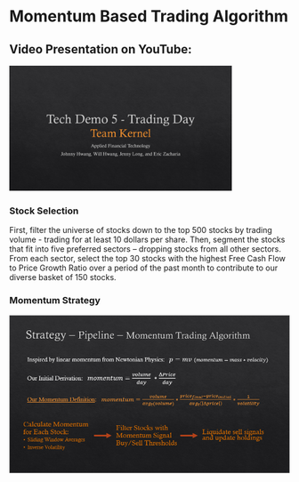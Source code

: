 # Momentum Based Trading Algorithm

## Video Presentation on YouTube:
<a href="https://www.youtube.com/watch?v=gRJ6eCLzdwE"> <img alt="Video Presentation" src="YouTubeThumbnail.png" width="400"> </a>

### Stock Selection
First, filter the universe of stocks down to the top 500 stocks by trading volume - trading for at least 10 dollars per share.
Then, segment the stocks that fit into five preferred sectors – dropping stocks from all other sectors.
From each sector, select the top 30 stocks with the highest Free Cash Flow to Price Growth Ratio over a period of the past month to contribute to our diverse basket of 150 stocks.

### Momentum Strategy
<img alt="Momentum Strategy" src="Strategy.png" width="800">